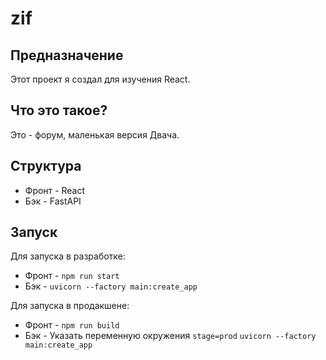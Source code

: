 # zif

## Предназначение

Этот проект я создал для изучения React.

## Что это такое?

Это - форум, маленькая версия Двача.

## Структура

- Фронт - React
- Бэк - FastAPI

## Запуск

Для запуска в разработке:

- Фронт - `npm run start`
- Бэк - `uvicorn --factory main:create_app`

Для запуска в продакшене:

- Фронт - `npm run build`
- Бэк - Указать переменную окружения `stage=prod`
`uvicorn --factory main:create_app`
